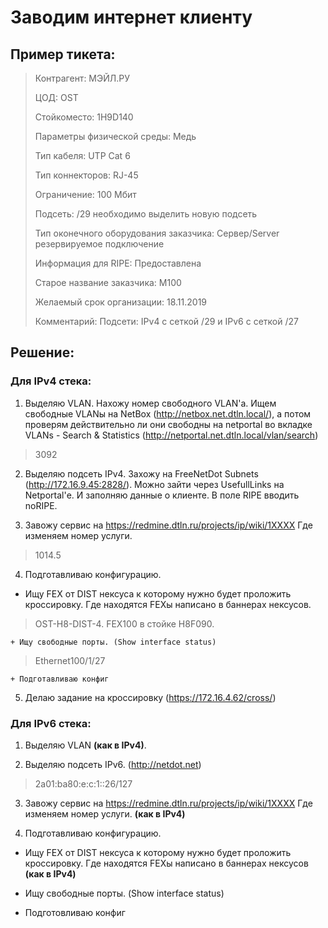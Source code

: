 # Заводим интернет клиенту

## Пример тикета:

> Контрагент: МЭЙЛ.РУ
>
> ЦОД: OST
>
> Стойкоместо: 1H9D140 
>
> Параметры физической среды: Медь
>
> Тип кабеля: UTP Cat 6
>
> Тип коннекторов: RJ-45
>
> Ограничение: 100 Мбит
>
> Подсеть: /29 необходимо выделить новую подсеть
>
> Тип оконечного оборудования заказчика: Сервер/Server резервируемое подключение 
>
> Информация для RIPE: Предоставлена 
>
> Старое название заказчика: М100 
>
> Желаемый срок организации: 18.11.2019
>
> Комментарий: Подсети:  IPv4 с сеткой /29 и IPv6 с сеткой /27

## Решение:

### Для IPv4 стека:

1. Выделяю VLAN. Нахожу номер свободного VLAN'а. Ищем свободные VLANы на NetBox (http://netbox.net.dtln.local/), а потом проверям действительно ли они свободны на netportal во вкладке VLANs - Search & Statistics (http://netportal.net.dtln.local/vlan/search)

> 3092

2. Выделяю подсеть IPv4. Захожу на FreeNetDot Subnets (http://172.16.9.45:2828/). Можно зайти через UsefullLinks на Netportal'е. И заполняю данные о клиенте. В поле RIPE вводить noRIPE.

3. Завожу сервис на https://redmine.dtln.ru/projects/ip/wiki/1XXXX Где изменяем номер услуги.

> 1014.5

4. Подготавливаю конфигурацию. 

  + Ищу FEX от DIST нексуса к которому нужно будет проложить кроссировку. Где находятся FEXы написано в баннерах нексусов.

  > OST-H8-DIST-4. FEX100 в стойке H8F090.

    + Ищу свободные порты. (Show interface status)

  > Ethernet100/1/27

    + Подготавливаю конфиг

5. Делаю задание на кроссировку (https://172.16.4.62/cross/)

### Для IPv6 стека:

1. Выделяю VLAN **(как в IPv4)**.

2. Выделяю подсеть IPv6. (http://netdot.net)

> 2a01:ba80:e:c:1::26/127

3. Завожу сервис на https://redmine.dtln.ru/projects/ip/wiki/1XXXX Где изменяем номер услуги. **(как в IPv4)**

4. Подготавливаю конфигурацию.

  + Ищу FEX от DIST нексуса к которому нужно будет проложить кроссировку. Где находятся FEXы написано в баннерах нексусов **(как в IPv4)**

  + Ищу свободные порты. (Show interface status)

  + Подготовливаю конфиг
